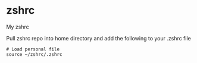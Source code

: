 # zshrc
My zshrc

Pull zshrc repo into home directory and add the following to your .zshrc file
```
# Load personal file
source ~/zshrc/.zshrc
```
